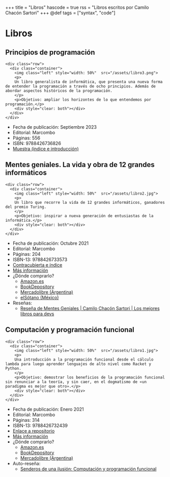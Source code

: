 +++
title = "Libros"
hascode = true
rss = "Libros escritos por Camilo Chacón Sartori"
+++
@def tags = ["syntax", "code"]

# Libros

## Principios de programación
~~~
<div class="row">
  <div class="container">
    <img class="left" style="width: 50%"  src="/assets/libro3.png">
    <p>
    Un libro generalista de informática, que presenta una nueva forma de entender la programación a través de ocho principios. Además de abordar aspectos históricos de la programación.
    </p>
    <p>Objetivo: ampliar los horizontes de lo que entendemos por programación.</p>
    <div style="clear: both"></div>      
  </div>
</div>
~~~
- Fecha de publicación: Septiembre 2023
- Editorial: Marcombo
- Páginas: 556
- ISBN: 9788426736826
- [Muestra (índice e introducción)](https://docdro.id/ndcJ4b2)

## Mentes geniales. La vida y obra de 12 grandes informáticos
~~~
<div class="row">
  <div class="container">
    <img class="left" style="width: 50%"  src="/assets/libro2.jpg">
    <p>
    Un libro que recorre la vida de 12 grandes informáticos, ganadores del premio Turing.
    </p>
    <p>Objetivo: inspirar a nueva generación de entusiastas de la informática.</p>
    <div style="clear: both"></div>      
  </div>
</div>
~~~
- Fecha de publicación: Octubre 2021
- Editorial: Marcombo
- Páginas: 204
- ISBN-13: 9788426733573
- [Contracubierta e índice](https://docdro.id/qL0gVl1)
- [Más información](https://www.marcombo.com/mentes-geniales-la-vida-y-obra-de-12-grandes-informaticos-9788426733573/)
- ¿Dónde comprarlo? 
  - [Amazon.es](https://www.amazon.es/Mentes-geniales-vida-grandes-informáticos/dp/8426733573)
  - [BookDepository](https://www.bookdepository.com/Mentes-geniales-La-vida-y-obra-de-12-grandes-inform%C3%A1ticos-Camilo-Chac%C3%B3n-Sartori/9788426733573?ref=grid-view&qid=1657898197787&sr=1-2)
   - [Mercadolibre (Argentina)](https://articulo.mercadolibre.com.ar/MLA-1104758713-libro-mentes-geniales-la-vida-de-12-grandes-informaticos-_JM#position=7&search_layout=stack&type=item&tracking_id=b0d83bf8-8344-4b41-996b-2ea090be7487)
   - [elSótano (México)](https://www.elsotano.com/libro/mentes-geniales-la-vida-y-obra-de-12-grandes-informaticos_10643946)
- Reseñas:
  - [Reseña de Mentes Geniales | Camilo Chacón Sartori | Los mejores libros para devs](https://youtu.be/fEgQzbhEvWc)

## Computación y programación funcional
~~~
<div class="row">
  <div class="container">
    <img class="left" style="width: 50%"  src="/assets/libro1.jpg">
    <p>
    Una introducción a la programación funcional desde el cálculo lambda para luego aprender lenguajes de alto nivel como Racket y Python.
    </p>
    <p>Objetivo: demostrar los beneficios de la programación funcional sin renunciar a la teoría, y sin caer, en el dogmatismo de «un paradigma es mejor que otro».</p>
    <div style="clear: both"></div>      
  </div>
</div>
~~~
- Fecha de publicación: Enero 2021
- Editorial: Marcombo
- Páginas: 314
- ISBN-13: 9788426732439
- [Enlace a repositorio](https://github.com/Marcombo/computacion-calculo-lambda-programacion-funcional)
- [Más información](https://www.marcombo.com/computacion-y-programacion-funcional-9788426732439/)
- ¿Dónde comprarlo? 
  - [Amazon.es](https://www.amazon.es/Computación-programación-funcional-Camilo-Sartori/dp/8426732437)
  - [BookDepository](https://www.bookdepository.com/Computaci%C3%B3n-y-programaci%C3%B3n-funcional-Camilo-Chac%C3%B3n-Sartori/9788426732439?ref=grid-view&qid=1657898221229&sr=1-1)
  - [Mercadolibre (Argentina)](https://articulo.mercadolibre.com.ar/MLA-915403108-libro-computacion-y-programacion-funcional-_JM)
- Auto-reseña:
  - [Senderos de una ilusión: Computación y programación funcional](https://youtu.be/MGu5sG4U2Vw)
